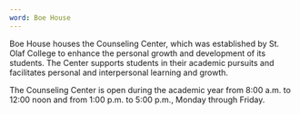 ```yaml
---
word: Boe House
---
```


  Boe House houses the Counseling Center, which was established by St. Olaf College to enhance the personal growth and development of its students. The Center supports students in their academic pursuits and facilitates personal and interpersonal learning and growth.

  The Counseling Center is open during the academic year from 8:00 a.m. to 12:00 noon and from 1:00 p.m. to 5:00 p.m., Monday through Friday.
